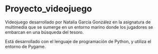 # Proyecto_videojuego

Videojuego desarrollado por Natalia García González en la asignatura de multimedia que se sumerge en un entorno marino donde los jugadores se embarcan en una búsqueda del tesoro.

Está desarrollado con el lenguaje de programación de Python, y utiliza el entorno de Pygame.

